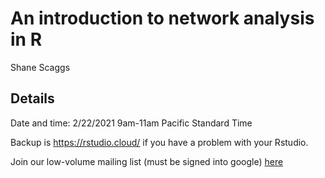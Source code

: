 # An introduction to network analysis in R

Shane Scaggs

## Details 

Date and time: 2/22/2021 9am-11am Pacific Standard Time 

Backup is https://rstudio.cloud/ if you have a problem with your Rstudio. 

Join our low-volume mailing list (must be signed into google) [here](https://groups.google.com/u/2/g/anthro-data-science)


